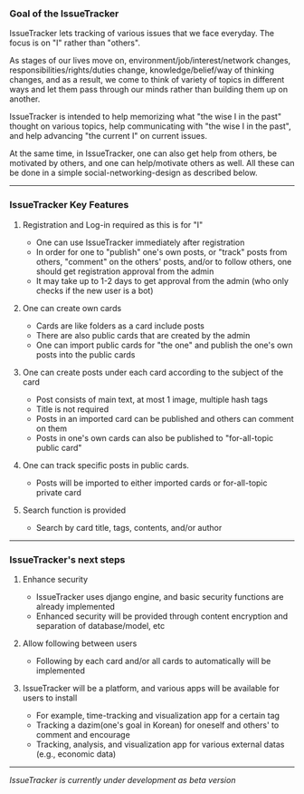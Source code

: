 ### Goal of the IssueTracker 

IssueTracker lets tracking of various issues that we face everyday. The focus is on "I" rather than "others".

As stages of our lives move on, environment/job/interest/network changes, responsibilities/rights/duties change, knowledge/belief/way of thinking changes, and as a result, we come to think of variety of topics in different ways and let them pass through our minds rather than building them up on another. 

IssueTracker is intended to help memorizing what "the wise I in the past" thought on various topics, help communicating with "the wise I in the past", and help advancing "the current I" on current issues.

At the same time, in IssueTracker, one can also get help from others, be motivated by others, and one can help/motivate others as well. All these can be done in a simple social-networking-design as described below. 

---

### IssueTracker Key Features

1. Registration and Log-in required as this is for "I"
    * One can use IssueTracker immediately after registration
    * In order for one to "publish" one's own posts, or "track" posts from others, "comment" on the others' posts, and/or to follow others, one should get registration approval from the admin 
    * It may take up to 1-2 days to get approval from the admin (who only checks if the new user is a bot)

1. One can create own cards
    * Cards are like folders as a card include posts
    * There are also public cards that are created by the admin
    * One can import public cards for "the one" and publish the one's own posts into the public cards

1. One can create posts under each card according to the subject of the card
    * Post consists of main text, at most 1 image, multiple hash tags
    * Title is not required
    * Posts in an imported card can be published and others can comment on them
    * Posts in one's own cards can also be published to "for-all-topic public card"

1. One can track specific posts in public cards. 
    * Posts will be imported to either imported cards or for-all-topic private card

1. Search function is provided 
    * Search by card title, tags, contents, and/or author

---

### IssueTracker's next steps

1. Enhance security 
    * IssueTracker uses django engine, and basic security functions are already implemented
    * Enhanced security will be provided through content encryption and separation of database/model, etc

1. Allow following between users 
    * Following by each card and/or all cards to automatically will be implemented

1. IssueTracker will be a platform, and various apps will be available for users to install
    * For example, time-tracking and visualization app for a certain tag
    * Tracking a dazim(one's goal in Korean) for oneself and others' to comment and encourage
    * Tracking, analysis, and visualization app for various external datas (e.g., economic data)

---

*IssueTracker is currently under development as beta version*
